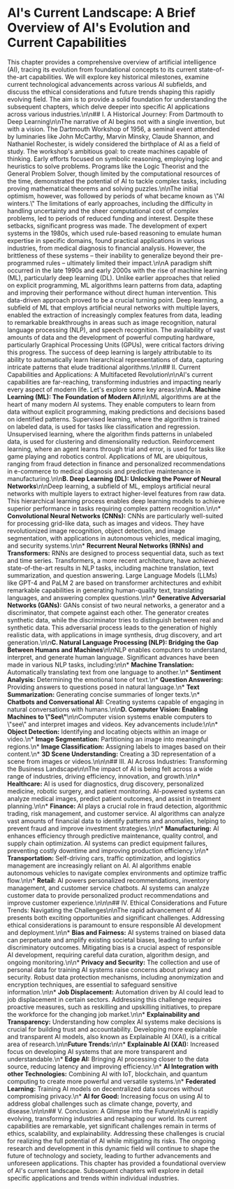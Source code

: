 # AI's Current Landscape: A Brief Overview of AI's Evolution and Current Capabilities

This chapter provides a comprehensive overview of artificial intelligence (AI), tracing its evolution from foundational concepts to its current state-of-the-art capabilities. We will explore key historical milestones, examine current technological advancements across various AI subfields, and discuss the ethical considerations and future trends shaping this rapidly evolving field.  The aim is to provide a solid foundation for understanding the subsequent chapters, which delve deeper into specific AI applications across various industries.\\n\\n## I. A Historical Journey: From Dartmouth to Deep Learning\\n\\nThe narrative of AI begins not with a single invention, but with a vision. The Dartmouth Workshop of 1956, a seminal event attended by luminaries like John McCarthy, Marvin Minsky, Claude Shannon, and Nathaniel Rochester, is widely considered the birthplace of AI as a field of study.  The workshop's ambitious goal: to create machines capable of thinking.  Early efforts focused on symbolic reasoning, employing logic and heuristics to solve problems.  Programs like the Logic Theorist and the General Problem Solver, though limited by the computational resources of the time, demonstrated the potential of AI to tackle complex tasks, including proving mathematical theorems and solving puzzles.\\n\\nThe initial optimism, however, was followed by periods of what became known as \\\"AI winters.\\\"  The limitations of early approaches, including the difficulty in handling uncertainty and the sheer computational cost of complex problems, led to periods of reduced funding and interest.  Despite these setbacks, significant progress was made.  The development of expert systems in the 1980s, which used rule-based reasoning to emulate human expertise in specific domains, found practical applications in various industries, from medical diagnosis to financial analysis.  However, the brittleness of these systems – their inability to generalize beyond their pre-programmed rules – ultimately limited their impact.\\n\\nA paradigm shift occurred in the late 1990s and early 2000s with the rise of machine learning (ML), particularly deep learning (DL).  Unlike earlier approaches that relied on explicit programming, ML algorithms learn patterns from data, adapting and improving their performance without direct human intervention.  This data-driven approach proved to be a crucial turning point.  Deep learning, a subfield of ML that employs artificial neural networks with multiple layers, enabled the extraction of increasingly complex features from data, leading to remarkable breakthroughs in areas such as image recognition, natural language processing (NLP), and speech recognition. The availability of vast amounts of data and the development of powerful computing hardware, particularly Graphical Processing Units (GPUs), were critical factors driving this progress.  The success of deep learning is largely attributable to its ability to automatically learn hierarchical representations of data, capturing intricate patterns that elude traditional algorithms.\\n\\n## II. Current Capabilities and Applications: A Multifaceted Revolution\\n\\nAI's current capabilities are far-reaching, transforming industries and impacting nearly every aspect of modern life.  Let's explore some key areas:\\n\\n**A. Machine Learning (ML):  The Foundation of Modern AI**\\n\\nML algorithms are at the heart of many modern AI systems.  They enable computers to learn from data without explicit programming, making predictions and decisions based on identified patterns.  Supervised learning, where the algorithm is trained on labeled data, is used for tasks like classification and regression.  Unsupervised learning, where the algorithm finds patterns in unlabeled data, is used for clustering and dimensionality reduction.  Reinforcement learning, where an agent learns through trial and error, is used for tasks like game playing and robotics control.  Applications of ML are ubiquitous, ranging from fraud detection in finance and personalized recommendations in e-commerce to medical diagnosis and predictive maintenance in manufacturing.\\n\\n**B. Deep Learning (DL):  Unlocking the Power of Neural Networks**\\n\\nDeep learning, a subfield of ML, employs artificial neural networks with multiple layers to extract higher-level features from raw data.  This hierarchical learning process enables deep learning models to achieve superior performance in tasks requiring complex pattern recognition.\\n\\n* **Convolutional Neural Networks (CNNs):**  CNNs are particularly well-suited for processing grid-like data, such as images and videos.  They have revolutionized image recognition, object detection, and image segmentation, with applications in autonomous vehicles, medical imaging, and security systems.\\n\\n* **Recurrent Neural Networks (RNNs) and Transformers:** RNNs are designed to process sequential data, such as text and time series.  Transformers, a more recent architecture, have achieved state-of-the-art results in NLP tasks, including machine translation, text summarization, and question answering.  Large Language Models (LLMs) like GPT-4 and PaLM 2 are based on transformer architectures and exhibit remarkable capabilities in generating human-quality text, translating languages, and answering complex questions.\\n\\n* **Generative Adversarial Networks (GANs):** GANs consist of two neural networks, a generator and a discriminator, that compete against each other.  The generator creates synthetic data, while the discriminator tries to distinguish between real and synthetic data.  This adversarial process leads to the generation of highly realistic data, with applications in image synthesis, drug discovery, and art generation.\\n\\n**C. Natural Language Processing (NLP): Bridging the Gap Between Humans and Machines**\\n\\nNLP enables computers to understand, interpret, and generate human language.  Significant advances have been made in various NLP tasks, including:\\n\\n* **Machine Translation:**  Automatically translating text from one language to another.\\n* **Sentiment Analysis:**  Determining the emotional tone of text.\\n* **Question Answering:**  Providing answers to questions posed in natural language.\\n* **Text Summarization:**  Generating concise summaries of longer texts.\\n* **Chatbots and Conversational AI:**  Creating systems capable of engaging in natural conversations with humans.\\n\\n**D. Computer Vision: Enabling Machines to \\\"See\\\"**\\n\\nComputer vision systems enable computers to \\\"see\\\" and interpret images and videos.  Key advancements include:\\n\\n* **Object Detection:**  Identifying and locating objects within an image or video.\\n* **Image Segmentation:**  Partitioning an image into meaningful regions.\\n* **Image Classification:**  Assigning labels to images based on their content.\\n* **3D Scene Understanding:**  Creating a 3D representation of a scene from images or videos.\\n\\n\\n## III. AI Across Industries: Transforming the Business Landscape\\n\\nThe impact of AI is being felt across a wide range of industries, driving efficiency, innovation, and growth.\\n\\n* **Healthcare:**  AI is used for diagnostics, drug discovery, personalized medicine, robotic surgery, and patient monitoring.  AI-powered systems can analyze medical images, predict patient outcomes, and assist in treatment planning.\\n\\n* **Finance:**  AI plays a crucial role in fraud detection, algorithmic trading, risk management, and customer service.  AI algorithms can analyze vast amounts of financial data to identify patterns and anomalies, helping to prevent fraud and improve investment strategies.\\n\\n* **Manufacturing:**  AI enhances efficiency through predictive maintenance, quality control, and supply chain optimization.  AI systems can predict equipment failures, preventing costly downtime and improving production efficiency.\\n\\n* **Transportation:**  Self-driving cars, traffic optimization, and logistics management are increasingly reliant on AI.  AI algorithms enable autonomous vehicles to navigate complex environments and optimize traffic flow.\\n\\n* **Retail:**  AI powers personalized recommendations, inventory management, and customer service chatbots.  AI systems can analyze customer data to provide personalized product recommendations and improve customer experience.\\n\\n\\n## IV. Ethical Considerations and Future Trends: Navigating the Challenges\\n\\nThe rapid advancement of AI presents both exciting opportunities and significant challenges.  Addressing ethical considerations is paramount to ensure responsible AI development and deployment.\\n\\n* **Bias and Fairness:**  AI systems trained on biased data can perpetuate and amplify existing societal biases, leading to unfair or discriminatory outcomes.  Mitigating bias is a crucial aspect of responsible AI development, requiring careful data curation, algorithm design, and ongoing monitoring.\\n\\n* **Privacy and Security:**  The collection and use of personal data for training AI systems raise concerns about privacy and security.  Robust data protection mechanisms, including anonymization and encryption techniques, are essential to safeguard sensitive information.\\n\\n* **Job Displacement:**  Automation driven by AI could lead to job displacement in certain sectors.  Addressing this challenge requires proactive measures, such as reskilling and upskilling initiatives, to prepare the workforce for the changing job market.\\n\\n* **Explainability and Transparency:**  Understanding how complex AI systems make decisions is crucial for building trust and accountability.  Developing more explainable and transparent AI models, also known as Explainable AI (XAI), is a critical area of research.\\n\\n**Future Trends:**\\n\\n* **Explainable AI (XAI):**  Increased focus on developing AI systems that are more transparent and understandable.\\n* **Edge AI:**  Bringing AI processing closer to the data source, reducing latency and improving efficiency.\\n* **AI Integration with other Technologies:**  Combining AI with IoT, blockchain, and quantum computing to create more powerful and versatile systems.\\n* **Federated Learning:**  Training AI models on decentralized data sources without compromising privacy.\\n* **AI for Good:** Increasing focus on using AI to address global challenges such as climate change, poverty, and disease.\\n\\n\\n## V. Conclusion:  A Glimpse into the Future\\n\\nAI is rapidly evolving, transforming industries and reshaping our world.  Its current capabilities are remarkable, yet significant challenges remain in terms of ethics, scalability, and explainability.  Addressing these challenges is crucial for realizing the full potential of AI while mitigating its risks.  The ongoing research and development in this dynamic field will continue to shape the future of technology and society, leading to further advancements and unforeseen applications.  This chapter has provided a foundational overview of AI's current landscape. Subsequent chapters will explore in detail specific applications and trends within individual industries.


